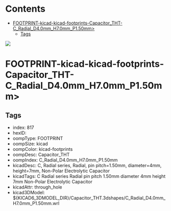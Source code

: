 



Contents
========

* [FOOTPRINT-kicad-kicad-footprints-Capacitor_THT-C_Radial_D4.0mm_H7.0mm_P1.50mm>](#footprint-kicad-kicad-footprints-capacitor_tht-c_radial_d40mm_h70mm_p150mm)
	* [Tags](#tags)
  
![][im]
# FOOTPRINT-kicad-kicad-footprints-Capacitor_THT-C_Radial_D4.0mm_H7.0mm_P1.50mm>

## Tags

- index: 817
- hexID: 
- oompType: FOOTPRINT
- oompSize: kicad
- oompColor: kicad-footprints
- oompDesc: Capacitor_THT
- oompIndex: C_Radial_D4.0mm_H7.0mm_P1.50mm
- kicadDesc: C, Radial series, Radial, pin pitch=1.50mm, diameter=4mm, height=7mm, Non-Polar Electrolytic Capacitor
- kicadTags: C Radial series Radial pin pitch 1.50mm diameter 4mm height 7mm Non-Polar Electrolytic Capacitor
- kicadAttr: through_hole
- kicad3DModel: ${KICAD6_3DMODEL_DIR}/Capacitor_THT.3dshapes/C_Radial_D4.0mm_H7.0mm_P1.50mm.wrl



[im]: image.png
